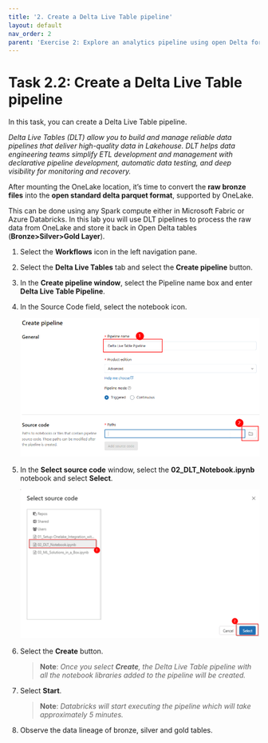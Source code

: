```yaml
---
title: '2. Create a Delta Live Table pipeline'
layout: default
nav_order: 2
parent: 'Exercise 2: Explore an analytics pipeline using open Delta format and Azure Databricks Delta Live Tables'
---
```


# Task 2.2: Create a Delta Live Table pipeline

In this task, you can create a Delta Live Table pipeline.

*Delta Live Tables (DLT) allow you to build and manage reliable data pipelines that deliver high-quality data in Lakehouse. DLT helps data engineering teams simplify ETL development and management with declarative pipeline development, automatic data testing, and deep visibility for monitoring and recovery.*

After mounting the OneLake location, it’s time to convert the **raw bronze files** into the **open standard delta parquet format**, supported by OneLake. 

This can be done using any Spark compute either in Microsoft Fabric or Azure Databricks. In this lab you will use DLT pipelines to process the raw data from OneLake and store it back in Open Delta tables (**Bronze>Silver>Gold Layer**).

1. Select the **Workflows** icon in the left navigation pane.

2. Select the **Delta Live Tables** tab and select the **Create pipeline** button.

3.	In the **Create pipeline window**, select the Pipeline name box and enter **Delta Live Table Pipeline**.

4.	In the Source Code field, select the notebook icon.

	![create pipeline](../media/instructions240153/task-2.3.2.png)

5.	In the **Select source code** window, select the **02_DLT_Notebook.ipynb** notebook and select **Select**.

	![Select Notebook](../media/instructions240153/task-2.3.4.png)

7. Select the **Create** button.

	>**Note**: *Once you select **Create**, the Delta Live Table pipeline with all the notebook libraries added to the pipeline will be created.*

8. Select **Start**.

	>**Note**: *Databricks will start executing the pipeline which will take approximately 5 minutes.*

9. Observe the data lineage of bronze, silver and gold tables.
